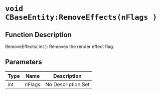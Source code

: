 # `void CBaseEntity:RemoveEffects(nFlags )`
## Function Description
RemoveEffects( int ): Removes the render effect flag.
## Parameters
Type|Name|Description
--|--|--
int|nFlags|No Description Set
